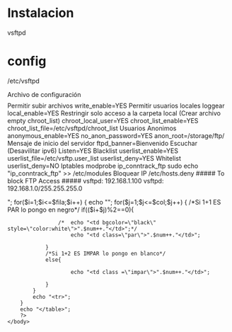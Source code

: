 # Instalacion
vsftpd

# config
/etc/vsftpd

$$$$ Archivo de configuración $$$$
Permitir subir archivos
	write_enable=YES
Permitir usuarios locales loggear
	local_enable=YES
Restringir solo acceso a la carpeta local (Crear archivo empty chroot_list)
	chroot_local_user=YES
	chroot_list_enable=YES
	chroot_list_file=/etc/vsftpd/chroot_list
Usuarios Anonimos
	anonymous_enable=YES
	no_anon_password=YES
	anon_root=/storage/ftp/
Mensaje de inicio del servidor
	ftpd_banner=Bienvenido
Escuchar (Desavilitar ipv6)
	Listen=YES
Blacklist
	userlist_enable=YES
	userlist_file=/etc/vsftp.user_list
	userlist_deny=YES
Whitelist
	userlist_deny=NO
Iptables
	modprobe ip_conntrack_ftp 
	sudo echo "ip_conntrack_ftp" >> /etc/modules
Bloquear IP
	/etc/hosts.deny 
	##### To block FTP Access #####
	vsftpd: 192.168.1.100
	vsftpd: 192.168.1.0/255.255.255.0




<html>
	<head>	
	</head>
	<body>
		<style type ="text/css">
			table { border: solid 2px black;}
			td.par {
				background-color: black;
				color:white;
			}
		</style>
		<?php
		$col=16;
		$fila=8;
		$num=1;
		echo "<table>";
		for($i=1;$i<=$fila;$i++)
		{
			echo "<tr >";
			for($j=1;$j<=$col;$j++)
			{
				/*Si 1+1 ES PAR lo pongo en negro*/
				if(($i+$j)%2==0){
					
					/*	echo "<td bgcolor=\"black\" style=\"color:white\">".$num++."</td>";*/
						echo "<td class=\"par\">".$num++."</td>";
					
				}
				/*Si 1+2 ES IMPAR lo pongo en blanco*/
				else{
					
						echo "<td class =\"impar\">".$num++."</td>";
			
				}
			}
			echo "<tr>";
		}
		echo "</table>";
		?>
	</body>
</html> 

